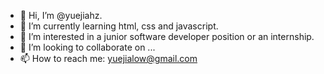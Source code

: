 - 👋 Hi, I’m @yuejiahz.
- 🌱 I’m currently learning html, css and javascript.
- 👀 I’m interested in a junior software developer position or an internship.
- 💞️ I’m looking to collaborate on ...
- 📫 How to reach me: yuejialow@gmail.com

<!---
yuejiahz/yuejiahz is a ✨ special ✨ repository because its `README.md` (this file) appears on your GitHub profile.
You can click the Preview link to take a look at your changes.
--->
